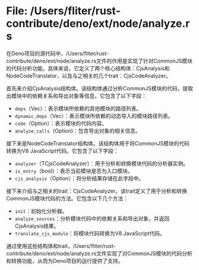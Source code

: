 # File: /Users/fliter/rust-contribute/deno/ext/node/analyze.rs

在Deno项目的源代码中，/Users/fliter/rust-contribute/deno/ext/node/analyze.rs文件的作用是实现了针对CommonJS模块的代码分析功能。具体来说，它定义了两个核心结构体：CjsAnalysis和NodeCodeTranslator<TCjsCodeAnalyzer>，以及与之相关的几个trait：CjsCodeAnalyzer。

首先来介绍CjsAnalysis结构体。该结构体通过分析CommonJS模块的代码，提取出模块中的依赖关系和导出对象等信息。它包含了以下字段：

- `deps`（Vec<ModuleSpecifier>）：表示模块所依赖的其他模块的路径列表。
- `dynamic_deps`（Vec<ModuleSpecifier>）：表示模块所依赖的动态导入的模块路径列表。
- `code`（Option<String>）：表示模块的代码内容。
- `analyze_calls`（Option<ParsedAnalyzeCalls>)：包含导出对象的相关信息。

接下来是NodeCodeTranslator<TCjsCodeAnalyzer>结构体。该结构体用于将CommonJS模块的代码转换为V8 JavaScript代码。它包含了以下字段：

- `analyzer`（TCjsCodeAnalyzer）：用于分析和转换模块代码的分析器实例。
- `is_entry`（bool）：表示当前模块是否为入口模块。
- `cjs_analysis`（Option<CjsAnalysis>）：将分析结果存储在此字段中。

接下来介绍与之相关的trait：CjsCodeAnalyzer。该trait定义了用于分析和转换CommonJS模块代码的方法。它包含以下几个方法：

- `init`：初始化分析器。
- `analyze_sources`：分析模块代码中的依赖关系和导出对象，并返回CjsAnalysis结果。
- `translate_cjs_module`：将模块代码转换为V8 JavaScript代码。

通过使用这些结构体和trait，/Users/fliter/rust-contribute/deno/ext/node/analyze.rs文件实现了对CommonJS模块的代码分析和转换功能，从而为Deno项目的运行提供了支持。

